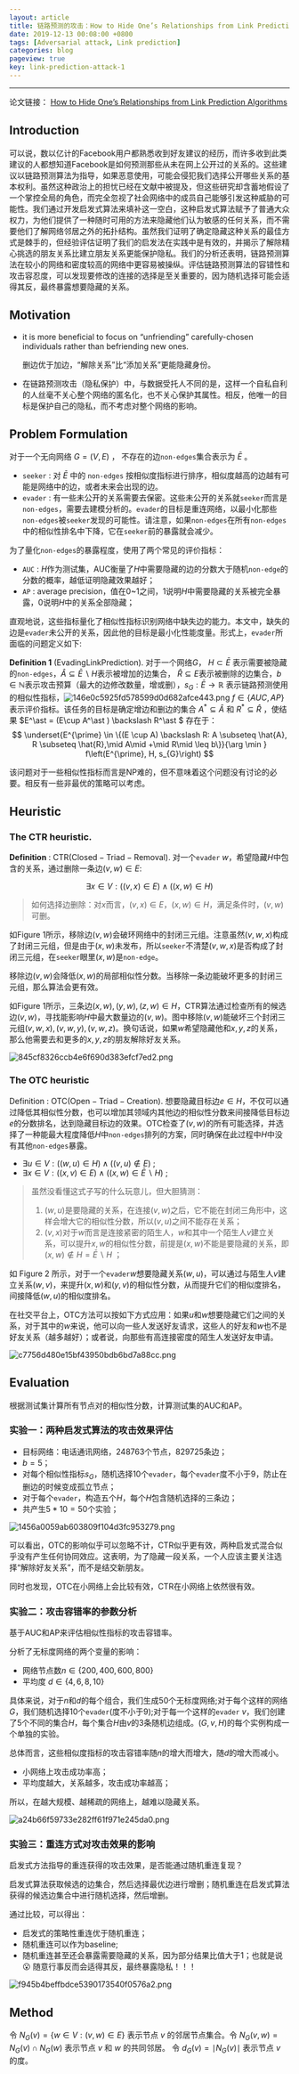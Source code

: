```yaml
---
layout: article
title: 链路预测的攻击：How to Hide One’s Relationships from Link Prediction Algorithms
date: 2019-12-13 00:08:00 +0800
tags: [Adversarial attack, Link prediction]
categories: blog
pageview: true
key: link-prediction-attack-1
---
```


------

论文链接： [How to Hide One’s Relationships from Link Prediction Algorithms](https://www.researchgate.net/publication/335309694_How_to_Hide_One's_Relationships_from_Link_Prediction_Algorithms)



## Introduction

可以说，数以亿计的Facebook用户都熟悉收到好友建议的经历，而许多收到此类建议的人都想知道Facebook是如何预测那些从未在网上公开过的关系的。这些建议以链路预测算法为指导，如果恶意使用，可能会侵犯我们选择公开哪些关系的基本权利。虽然这种政治上的担忧已经在文献中被提及，但这些研究却含蓄地假设了一个掌控全局的角色，而完全忽视了社会网络中的成员自己能够引发这种威胁的可能性。我们通过开发启发式算法来填补这一空白，这种启发式算法赋予了普通大众权力，为他们提供了一种随时可用的方法来隐藏他们认为敏感的任何关系，而不需要他们了解网络邻居之外的拓扑结构。虽然我们证明了确定隐藏这种关系的最佳方式是棘手的，但经验评估证明了我们的启发法在实践中是有效的，并揭示了解除精心挑选的朋友关系比建立朋友关系更能保护隐私。我们的分析还表明，链路预测算法在较小的网络和密度较高的网络中更容易被操纵。评估链路预测算法的容错性和攻击容忍度，可以发现要修改的连接的选择是至关重要的，因为随机选择可能会适得其反，最终暴露想要隐藏的关系。



## Motivation

- it is more beneficial to focus on “unfriending” carefully-chosen individuals rather than befriending new ones.

  删边优于加边，“解除关系”比“添加关系”更能隐藏身份。

- 在链路预测攻击（隐私保护）中，与数据受托人不同的是，这样一个自私自利的人丝毫不关心整个网络的匿名化，也不关心保护其属性。相反，他唯一的目标是保护自己的隐私，而不考虑对整个网络的影响。



## Problem Formulation

对于一个无向网络 $G=(V,E)$ ， 不存在的边`non-edges`集合表示为 $\bar{E}$ 。

- `seeker` : 对 $\bar E$ 中的 `non-edges` 按相似度指标进行排序，相似度越高的边越有可能是网络中的边，或者未来会出现的边。
- `evader` : 有一些未公开的关系需要去保密。这些未公开的关系就`seeker`而言是`non-edges`，需要去建模分析的。`evader`的目标是重连网络，以最小化那些`non-edges`被`seeker`发现的可能性。请注意，如果`non-edges`在所有`non-edges`中的相似性排名中下降，它在`seeker`前的暴露就会减少。

为了量化`non-edges`的暴露程度，使用了两个常见的评价指标：

- `AUC` : $H$作为测试集，AUC衡量了$H$中需要隐藏的边的分数大于随机`non-edge`的分数的概率，越低证明隐藏效果越好；
- `AP` : average precision，值在0~1之间，1说明$H$中需要隐藏的关系被完全暴露，0说明$H$中的关系全部隐藏；

直观地说，这些指标量化了相似性指标识别网络中缺失边的能力。本文中，缺失的边是`evader`未公开的关系，因此他的目标是最小化性能度量。形式上，`evader`所面临的问题定义如下:

**Definition 1** $\mathsf{(Evading Link Prediction)}$.  对于一个网络$G$， $H \subset \bar{E}$ 表示需要被隐藏的`non-edges`，$\hat{A} \subseteq \bar{E} \backslash H$表示被增加的边集合， $\hat{R} \subseteq E$表示被删除的边集合，$b \in \mathbb{N}$表示攻击预算（最大的边修改数量，增或删），$s_G:\bar{E} \rightarrow \mathbb{R}$ 表示链路预测使用的相似性指标，![146e0c5925fd578599d0d682afce443.png](http://ww1.sinaimg.cn/large/005NduT8ly1g9yl2my8shj3057019dfm.jpg) $f\in \left\{AUC, AP \right\}$ 表示评价指标。该任务的目标是确定增边和删边的集合 $A^* \subseteq \hat{A}$ 和  $R^* \subseteq \hat{R}$ ，使结果 $E^\ast = (E\cup A^\ast ) \backslash R^\ast $ 存在于：
$$
\underset{E^{\prime} \in \{(E \cup A) \backslash R: A \subseteq \hat{A}, R \subseteq \hat{R},\mid A\mid +\mid R\mid  \leq b\}}{\arg \min } f\left(E^{\prime}, H, s_{G}\right)
$$


该问题对于一些相似性指标而言是NP难的，但不意味着这个问题没有讨论的必要。相反有一些非最优的策略可以考虑。



## Heuristic

### The CTR heuristic.

**Definition** : $\mathsf{CTR (Closed-Triad-Removal)}$. 对一个`evader` $w$，希望隐藏$H$中包含的关系，通过删除一条边$(v,w) \in E$:

$$
\exists x \in V:((v, x) \in E) \wedge((x, w) \in H)
$$

>如何选择边删除：对$x$而言，$(v,x)\in E$，$(x,w)\in H$，满足条件时，$(v,w)$可删。

如Figure 1所示，移除边$(v,w)$会破环网络中的封闭三元组。注意虽然$(v,w,x)$构成了封闭三元组，但是由于$(x,w)$未发布，所以`seeker`不清楚$(v,w,x)$是否构成了封闭三元组，在`seeker`眼里$(x,w)$是`non-edge`。

移除边$(v,w)$会降低$(x,w)$的局部相似性分数。当移除一条边能破坏更多的封闭三元组，那么算法会更有效。

如Figure 1所示，三条边$(x,w),(y,w),(z,w) \in H$，CTR算法通过检查所有的候选边$(v,w)$，寻找能影响$H$中最大数量边的$(v,w)$。图中移除$(v,w)$能破坏三个封闭三元组$(v,w,x),(v,w,y),(v,w,z)$。换句话说，如果$w$希望隐藏他和$x,y,z$的关系，那么他需要去和更多的$x,y,z$的朋友解除好友关系。

![845cf8326ccb4e6f690d383efcf7ed2.png](http://ww1.sinaimg.cn/mw690/005NduT8ly1g9v7zs7ms5j310n0id0vr.jpg)



### The OTC heuristic

Definition  : $\mathsf{OTC(Open-Triad-Creation)}$. 想要隐藏目标边$e\in H$，不仅可以通过降低其相似性分数，也可以增加其领域内其他边的相似性分数来间接降低目标边$e$的分数排名，达到隐藏目标边的效果。OTC检查了$(v, w)$的所有可能选择，并选择了一种能最大程度降低$H$中`non-edges`排列的方案，同时确保在此过程中$H$中没有其他`non-edges`暴露。

- $\exists u \in V:((w, u) \in H) \wedge((v, u) \notin E)$ ;
- $\exists x \in V:((x, v) \in E) \wedge((x, w) \in \bar{E} \backslash H)$ ;

> 虽然没看懂这式子写的什么玩意儿，但大胆猜测：
>
> 1. $(w,u)$是要隐藏的关系，在连接$(v,w)$之后，它不能在封闭三角形中，这样会增大它的相似性分数，所以$(v,u)$之间不能存在关系；
> 2. $(v,x)$对于$w$而言是连接紧密的陌生人，$w$和其中一个陌生人$v$建立关系，可以提升$x,w$的相似性分数，前提是$(x,w)$不能是要隐藏的关系，即$(x,w) \notin H = \bar{E}\backslash H$ ；

如 Figure 2 所示，对于一个`evader`$w$想要隐藏关系$(w,u)$，可以通过与陌生人$v$建立关系$(w,v)$，来提升$(x,w)$和$(y,v)$的相似性分数，从而提升它们的相似度排名，间接降低$(w,u)$的相似度排名。

在社交平台上，OTC方法可以按如下方式应用：如果$u$和$w$想要隐藏它们之间的关系，对于其中的$w$来说，他可以向一些人发送好友请求，这些人的好友和$w$也不是好友关系（越多越好）；或者说，向那些有高连接密度的陌生人发送好友申请。

![c7756d480e15bf43950bdb6bd7a88cc.png](http://ww1.sinaimg.cn/mw690/005NduT8ly1g9ybicnclcj30s00bfmyy.jpg)



## Evaluation

根据测试集计算所有节点对的相似性分数，计算测试集的AUC和AP。

### 实验一：两种启发式算法的攻击效果评估

- 目标网络：电话通讯网络，248763个节点，829725条边；
- $b=5$； 
- 对每个相似性指标$s_G$，随机选择10个`evader`，每个`evader`度不小于9，防止在删边的时候变成孤立节点；
- 对于每个`evader`，构造五个$H$，每个$H$包含随机选择的三条边；
- 共产生$5*10=50$个实验；



![1456a0059ab603809f104d3fc953279.png](http://ww1.sinaimg.cn/mw690/005NduT8ly1g9yfyly4foj30rv0ihdjg.jpg)



可以看出，OTC的影响似乎可以忽略不计，CTR似乎更有效，两种启发式混合似乎没有产生任何协同效应。这表明，为了隐藏一段关系，一个人应该主要关注选择“解除好友关系”，而不是结交新朋友。

同时也发现，OTC在小网络上会比较有效，CTR在小网络上依然很有效。



### 实验二：攻击容错率的参数分析

基于AUC和AP来评估相似性指标的攻击容错率。

分析了无标度网络的两个变量的影响：

- 网络节点数$n \in \left\{200,400,600,800 \right\}$
- 平均度 $d\in \left\{4,6,8,10\right\}$

具体来说，对于$n$和$d$的每个组合，我们生成50个无标度网络;对于每个这样的网络$G$，我们随机选择10个`evader`(度不小于9);对于每一个这样的`evader` $v$，我们创建了5个不同的集合$H$，每个集合$H$由$v$的3条随机边组成。$(G, v, H)$的每个实例构成一个单独的实验。

总体而言，这些相似度指标的攻击容错率随$n$的增大而增大，随$d$的增大而减小。

- 小网络上攻击成功率高；
- 平均度越大，关系越多，攻击成功率越高；

所以，在越大规模、越稀疏的网络上，越难以隐藏关系。



![a24b66f59733e282ff61f971e245da0.png](http://ww1.sinaimg.cn/large/005NduT8ly1g9ykm9m9ozj30qx0jstep.jpg)



### 实验三：重连方式对攻击效果的影响

启发式方法指导的重连获得的攻击效果，是否能通过随机重连复现？

启发式算法获取候选的边集合，然后选择最优边进行增删；随机重连在启发式算法获得的候选边集合中进行随机选择，然后增删。

通过比较，可以得出：

- 启发式的策略性重连优于随机重连；
- 随机重连可以作为baseline;
- 随机重连甚至还会暴露需要隐藏的关系，因为部分结果比值大于1；也就是说 :open_mouth: 随意行事反而会适得其反，最终暴露隐私！！！





![f945b4beffbdce5390173540f0576a2.png](http://ww1.sinaimg.cn/large/005NduT8ly1g9ym6vp4fmj30rp0f142c.jpg)



## Method

令 $N_G(v)=\left\{w\in V: (v,w) \in E \right\}$ 表示节点 $v$ 的邻居节点集合。令 $N_G(v,w) = N_G(v) \cap N_G(w)$ 表示节点 $v$ 和 $w$ 的共同邻居。 令 $d_G(v)= \mid N_G(v) \mid$ 表示节点 $v$ 的度。

